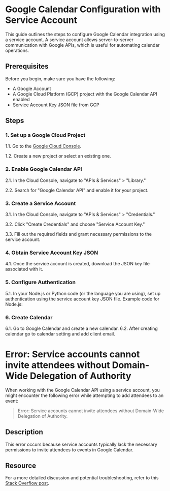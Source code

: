 # Google Calendar Configuration with Service Account

This guide outlines the steps to configure Google Calendar integration using a service account. A service account allows server-to-server communication with Google APIs, which is useful for automating calendar operations.

## Prerequisites

Before you begin, make sure you have the following:

- A Google Account
- A Google Cloud Platform (GCP) project with the Google Calendar API enabled
- Service Account Key JSON file from GCP

## Steps

### 1. Set up a Google Cloud Project

1.1. Go to the [Google Cloud Console](https://console.cloud.google.com/).

1.2. Create a new project or select an existing one.

### 2. Enable Google Calendar API

2.1. In the Cloud Console, navigate to "APIs & Services" > "Library."

2.2. Search for "Google Calendar API" and enable it for your project.

### 3. Create a Service Account

3.1. In the Cloud Console, navigate to "APIs & Services" > "Credentials."

3.2. Click "Create Credentials" and choose "Service Account Key."

3.3. Fill out the required fields and grant necessary permissions to the service account.

### 4. Obtain Service Account Key JSON

4.1. Once the service account is created, download the JSON key file associated with it.

### 5. Configure Authentication

5.1. In your Node.js or Python code (or the language you are using), set up authentication using the service account key JSON file. Example code for Node.js:

### 6. Create Calendar

6.1. Go to Google Calendar and create a new calendar.
6.2. After creating calendar go to calendar setting and add client email.

# Error: Service accounts cannot invite attendees without Domain-Wide Delegation of Authority

When working with the Google Calendar API using a service account, you might encounter the following error while attempting to add attendees to an event:

> Error: Service accounts cannot invite attendees without Domain-Wide Delegation of Authority.

## Description

This error occurs because service accounts typically lack the necessary permissions to invite attendees to events in Google Calendar.

## Resource

For a more detailed discussion and potential troubleshooting, refer to this [Stack Overflow post](https://stackoverflow.com/questions/60760959/google-calendar-api-service-account-error).

